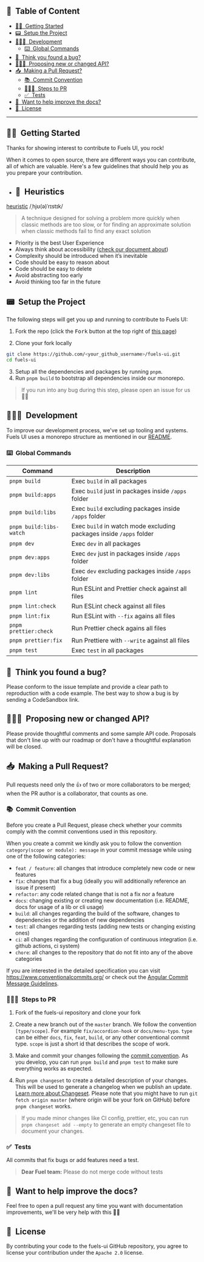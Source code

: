 <h2>📝&nbsp; Table of Content</h2>

- [🙋🏻&nbsp; Getting Started](#-getting-started)
- [📟&nbsp; Setup the Project](#-setup-the-project)
- [👨🏻‍💻&nbsp; Development](#-development)
  - [⌨️&nbsp; Global Commands](#️-global-commands)
- [🐞&nbsp; Think you found a bug?](#-think-you-found-a-bug)
- [🙋🏻‍♂️&nbsp; Proposing new or changed API?](#️-proposing-new-or-changed-api)
- [📥&nbsp; Making a Pull Request?](#-making-a-pull-request)
  - [📚&nbsp; Commit Convention](#-commit-convention)
  - [🚶🏻‍♂️&nbsp; Steps to PR](#️-steps-to-pr)
  - [✅&nbsp; Tests](#-tests)
- [📃&nbsp; Want to help improve the docs?](#-want-to-help-improve-the-docs)
- [📜&nbsp; License](#-license)

---

## 🙋🏻&nbsp; Getting Started

Thanks for showing interest to contribute to Fuels UI, you rock!

When it comes to open source, there are different ways you can contribute, all
of which are valuable. Here's a few guidelines that should help you as you
prepare your contribution.

- ## 📖&nbsp; Heuristics

[heuristic](<https://en.wikipedia.org/wiki/Heuristic_(computer_science)>)
/ˌhjʊ(ə)ˈrɪstɪk/

> A technique designed for solving a problem more quickly when classic methods are too slow, or for finding an approximate solution when classic methods fail to find any exact solution

- Priority is the best User Experience
- Always think about accessibility ([check our document about](./ACCESSIBILITY.md))
- Complexity should be introduced when it’s inevitable
- Code should be easy to reason about
- Code should be easy to delete
- Avoid abstracting too early
- Avoid thinking too far in the future

## 📟&nbsp; Setup the Project

The following steps will get you up and running to contribute to Fuels UI:

1. Fork the repo (click the <kbd>Fork</kbd> button at the top right of
   [this page](https://github.com/fuellabs/fuels-ui))

2. Clone your fork locally

```sh
git clone https://github.com/<your_github_username>/fuels-ui.git
cd fuels-ui
```

3. Setup all the dependencies and packages by running `pnpm`.
4. Run `pnpm build` to bootstrap all dependencies inside our monorepo.

> If you run into any bug during this step, please open an issue for us 🙏🏻

## 👨🏻‍💻&nbsp; Development

To improve our development process, we've set up tooling and systems. Fuels UI
uses a monorepo structure as mentioned in our [README](./README#tools).

### ⌨️&nbsp; Global Commands

| Command                 | Description                                                         |
| ----------------------- | ------------------------------------------------------------------- |
| `pnpm build`            | Exec `build` in all packages                                        |
| `pnpm build:apps`       | Exec `build` just in packages inside `/apps` folder                 |
| `pnpm build:libs`       | Exec `build` excluding packages inside `/apps` folder               |
| `pnpm build:libs-watch` | Exec `build` in watch mode excluding packages inside `/apps` folder |
| `pnpm dev`              | Exec `dev` in all packages                                          |
| `pnpm dev:apps`         | Exec `dev` just in packages inside `/apps` folder                   |
| `pnpm dev:libs`         | Exec `dev` excluding packages inside `/apps` folder                 |
| `pnpm lint`             | Run ESLint and Prettier check against all files                     |
| `pnpm lint:check`       | Run ESLint check against all files                                  |
| `pnpm lint:fix`         | Run ESLint with `--fix` agains all files                            |
| `pnpm prettier:check`   | Run Prettier check agains all files                                 |
| `pnpm prettier:fix`     | Run Prettiere with `--write` against all files                      |
| `pnpm test`             | Exec `test` in all packages                                         |

## 🐞&nbsp; Think you found a bug?

Please conform to the issue template and provide a clear path to reproduction
with a code example. The best way to show a bug is by sending a CodeSandbox
link.

## 🙋🏻‍♂️&nbsp; Proposing new or changed API?

Please provide thoughtful comments and some sample API code. Proposals that
don't line up with our roadmap or don't have a thoughtful explanation will be
closed.

## 📥&nbsp; Making a Pull Request?

Pull requests need only the :+1: of two or more collaborators to be merged; when
the PR author is a collaborator, that counts as one.

### 📚&nbsp; Commit Convention

Before you create a Pull Request, please check whether your commits comply with
the commit conventions used in this repository.

When you create a commit we kindly ask you to follow the convention
`category(scope or module): message` in your commit message while using one of
the following categories:

- `feat / feature`: all changes that introduce completely new code or new
  features
- `fix`: changes that fix a bug (ideally you will additionally reference an
  issue if present)
- `refactor`: any code related change that is not a fix nor a feature
- `docs`: changing existing or creating new documentation (i.e. README, docs for
  usage of a lib or cli usage)
- `build`: all changes regarding the build of the software, changes to
  dependencies or the addition of new dependencies
- `test`: all changes regarding tests (adding new tests or changing existing
  ones)
- `ci`: all changes regarding the configuration of continuous integration (i.e.
  github actions, ci system)
- `chore`: all changes to the repository that do not fit into any of the above
  categories

If you are interested in the detailed specification you can visit
https://www.conventionalcommits.org/ or check out the
[Angular Commit Message Guidelines](https://github.com/angular/angular/blob/22b96b9/CONTRIBUTING.md#-commit-message-guidelines).

### 🚶🏻‍♂️&nbsp; Steps to PR

1. Fork of the fuels-ui repository and clone your fork

2. Create a new branch out of the `master` branch. We follow the convention
   `[type/scope]`. For example `fix/accordion-hook` or `docs/menu-typo`. `type`
   can be either `docs`, `fix`, `feat`, `build`, or any other conventional
   commit type. `scope` is just a short id that describes the scope of work.

3. Make and commit your changes following the
   [commit convention](https://github.com/fuellabs/fuels-ui/blob/master/CONTRIBUTING.md#commit-convention).
   As you develop, you can run `pnpm build` and
   `pnpm test` to make sure everything works as expected.

4. Run `pnpm changeset` to create a detailed description of your changes. This
   will be used to generate a changelog when we publish an update.
   [Learn more about Changeset](https://github.com/atlassian/changesets/tree/master/packages/cli).
   Please note that you might have to run `git fetch origin master` (where
   origin will be your fork on GitHub) before `pnpm changeset` works.

> If you made minor changes like CI config, prettier, etc, you can run
> `pnpm changeset add --empty` to generate an empty changeset file to document
> your changes.

### ✅&nbsp; Tests

All commits that fix bugs or add features need a test.

> **Dear Fuel team:** Please do not merge code without tests

## 📃&nbsp; Want to help improve the docs?

Feel free to open a pull request any time you want with documentation improvements, we'll
be very help with this 🙏🏻

## 📜&nbsp; License

By contributing your code to the fuels-ui GitHub repository, you agree to
license your contribution under the `Apache 2.0` license.
